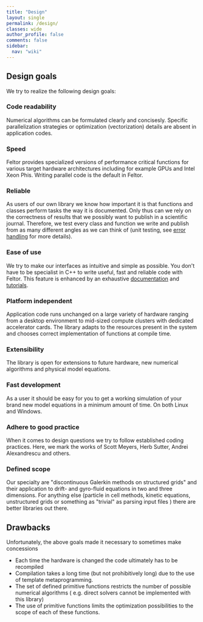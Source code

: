 ```yaml
---
title: "Design"
layout: single
permalink: /design/
classes: wide
author_profile: false
comments: false
sidebar:
  nav: "wiki"
---
```



## Design goals

We try to realize the following design goals:

### Code readability
Numerical algorithms can be formulated clearly and concisesly. Specific parallelization strategies or optimization (vectorization) details are absent in application codes.
### Speed
Feltor provides specialized versions of performance critical functions for various target hardware architectures including for example GPUs and Intel Xeon Phis. Writing parallel code is the default in Feltor.
### Reliable
As users of our own library we know how important it is that functions
and classes perform tasks the way it is documented.
Only thus can we rely on the correctness of results that we possibly
want to publish in a scientific journal.
Therefore, we test every class and function we
write and publish from as many different angles as we can think of
(unit testing, see [error handling](errorhandling.md) for more details).

### Ease of use
We try to make our interfaces as intuitive and simple as possible. You don't have to be specialist in C++ to write useful, fast and reliable code with Feltor. This feature is enhanced by an exhaustive [documentation](https://feltor-dev.github.io/doc/dg/html/modules.html) and [tutorials](tutorial_lvl1.md).
### Platform independent
Application code runs unchanged on a
large variety of hardware ranging from a desktop environment
to mid-sized compute clusters with dedicated accelerator cards.
The library adapts to the resources present in
the system and chooses correct implementation of functions
at compile time.

### Extensibility
The library is open for extensions to future hardware, new numerical algorithms and physical model equations.
### Fast development
As a user it should be easy for you to get a working simulation of your brand new model equations in a minimum amount of time. On both Linux and Windows.
### Adhere to good practice
When it comes to design questions we try to follow established coding practices. Here, we mark the works of Scott Meyers, Herb Sutter, Andrei Alexandrescu and others.
### Defined scope
Our specialty are "discontinuous Galerkin methods on structured grids" and their application to drift- and gyro-fluid equations in two and three dimensions. For anything else (particle in cell methods, kinetic equations, unstructured grids or something as "trivial" as parsing input files ) there are better libraries out there.

## Drawbacks

Unfortunately, the above goals made it necessary to sometimes make concessions 

* Each time the hardware is changed the code ultimately has to be recompiled 
* Compilation takes a long time (but not prohibitively long) due to the use of template metaprogramming. 
* The set of defined primitive functions restricts the number of possible numerical algorithms ( e.g. direct solvers cannot be implemented with this library)
* The use of primitive functions limits the optimization possibilities to the scope of each of these functions. 
